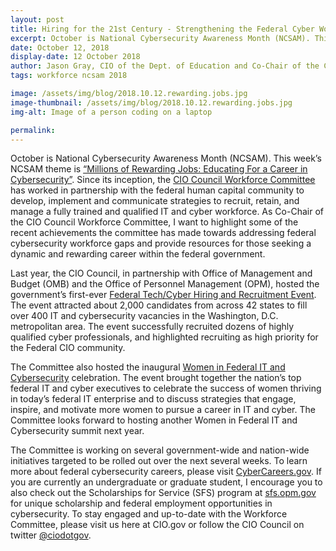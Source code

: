 ```yaml
---
layout: post
title: Hiring for the 21st Century - Strengthening the Federal Cyber Workforce
excerpt: October is National Cybersecurity Awareness Month (NCSAM). This week’s NCSAM theme is Millions of Rewarding Jobs - Educating For a Career in Cybersecurity.
date: October 12, 2018
display-date: 12 October 2018
author: Jason Gray, CIO of the Dept. of Education and Co-Chair of the CIO Council's Workforce Committee
tags: workforce ncsam 2018

image: /assets/img/blog/2018.10.12.rewarding.jobs.jpg
image-thumbnail: /assets/img/blog/2018.10.12.rewarding.jobs.jpg
img-alt: Image of a person coding on a laptop

permalink:
---
```


October is National Cybersecurity Awareness Month (NCSAM). This week’s NCSAM theme is [“Millions of Rewarding Jobs: Educating For a Career in Cybersecurity”](https://staysafeonline.org/ncsam/themes/). Since its inception, the [CIO Council Workforce Committee](https://www.cio.gov/about/workforce-committee/) has worked in partnership with the federal human capital community to develop, implement and communicate strategies to recruit, retain, and manage a fully trained and qualified IT and cyber workforce. As Co-Chair of the CIO Council Workforce Committee, I want to highlight some of the recent achievements the committee has made towards addressing federal cybersecurity workforce gaps and provide resources for those seeking a dynamic and rewarding career within the federal government.

Last year, the CIO Council, in partnership with Office of Management and Budget (OMB) and the Office of Personnel Management (OPM), hosted the government’s first-ever [Federal Tech/Cyber Hiring and Recruitment Event](https://www.cio.gov/initiatives/federalhiring.html).  The event attracted about 2,000 candidates from across 42 states to fill over 400 IT and cybersecurity vacancies in the Washington, D.C. metropolitan area. The event successfully recruited dozens of highly qualified cyber professionals, and highlighted recruiting as high priority for the Federal CIO community.

The Committee also hosted the inaugural [Women in Federal IT and Cybersecurity](https://www.cio.gov/initiatives/fedtechwoman.html) celebration. The event brought together the nation’s top federal IT and cyber executives to celebrate the success of women thriving in today’s federal IT enterprise and to discuss strategies that engage, inspire, and motivate more women to pursue a career in IT and cyber. The Committee looks forward to hosting another Women in Federal IT and Cybersecurity summit next year.

The Committee is working on several government-wide and nation-wide initiatives targeted to be rolled out over the next several weeks.  To learn more about federal cybersecurity careers, please visit [CyberCareers.gov](https://www.cybercareers.gov/).  If you are currently an undergraduate or graduate student, I encourage you to also check out the Scholarships for Service (SFS) program at [sfs.opm.gov](https://www.sfs.opm.gov/) for unique scholarship and federal employment opportunities in cybersecurity. To stay engaged and up-to-date with the Workforce Committee, please visit us here at CIO.gov or follow the CIO Council on twitter [@ciodotgov](https://twitter.com/ciodotgov).
